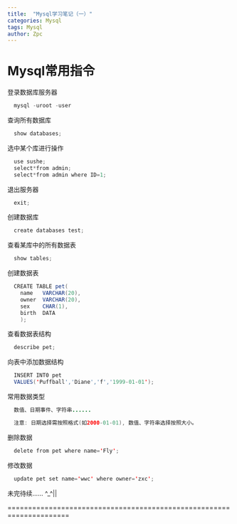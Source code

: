 ```yaml
---
title:  "Mysql学习笔记（一）"
categories: Mysql
tags: Mysql
author: Zpc
---
```



# Mysql常用指令



登录数据库服务器

```java
  mysql -uroot -user
```

查询所有数据库

```java
  show databases;
```

选中某个库进行操作

```java
  use sushe;
  select*from admin;
  select*from admin where ID=1;
```

退出服务器

```java
  exit;
```

创建数据库

```java
  create databases test;
```

查看某库中的所有数据表

```java
  show tables;
```

创建数据表

```java
  CREATE TABLE pet(
    name   VARCHAR(20),
    owner  VARCHAR(20),
    sex    CHAR(1),
    birth  DATA
    );
```

查看数据表结构

```java
  describe pet;
```

向表中添加数据结构

```java
  INSERT INT0 pet
  VALUES('Puffball','Diane','f','1999-01-01');
```

常用数据类型

```java
  数值、日期事件、字符串......

  注意: 日期选择需按照格式(如2000-01-01), 数值、字符串选择按照大小。
```

删除数据

```java
  delete from pet where name='Fly';
```

修改数据

```java
  update pet set name='wwc' where owner='zxc';
```




未完待续...... ^_^||


=====================================================================

